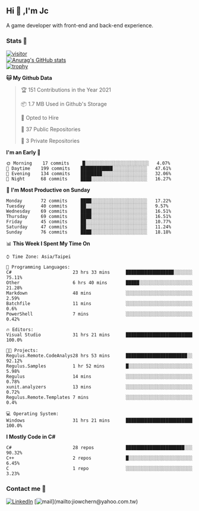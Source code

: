 ## Hi 👋 ,I'm Jc  

A game developer with front-end and back-end experience.  

### Stats  📝
[![visitor](https://visitor-badge.glitch.me/badge?page_id=jiowchern.jiowchern&style=flat-square&color=0088cc)](https://visitor-badge.glitch.me/badge?page_id=jiowchern.jiowchern&style=flat-square&color=0088cc)  
[![Anurag's GitHub stats](https://github-readme-stats.vercel.app/api?username=jiowchern&count_private=true&&show_icons=true)](https://github.com/anuraghazra/github-readme-stats)  
[![trophy](https://github-profile-trophy.vercel.app/?username=jiowchern)](https://github.com/ryo-ma/github-profile-trophy)  


<!--START_SECTION:waka-->
**🐱 My Github Data** 

> 🏆 151 Contributions in the Year 2021
 > 
> 📦 1.7 MB Used in Github's Storage 
 > 
> 💼 Opted to Hire
 > 
> 📜 37 Public Repositories 
 > 
> 🔑 3 Private Repositories  
 > 
**I'm an Early 🐤** 

```text
🌞 Morning    17 commits     █░░░░░░░░░░░░░░░░░░░░░░░░   4.07% 
🌆 Daytime    199 commits    ████████████░░░░░░░░░░░░░   47.61% 
🌃 Evening    134 commits    ████████░░░░░░░░░░░░░░░░░   32.06% 
🌙 Night      68 commits     ████░░░░░░░░░░░░░░░░░░░░░   16.27%

```
📅 **I'm Most Productive on Sunday** 

```text
Monday       72 commits     ████░░░░░░░░░░░░░░░░░░░░░   17.22% 
Tuesday      40 commits     ██░░░░░░░░░░░░░░░░░░░░░░░   9.57% 
Wednesday    69 commits     ████░░░░░░░░░░░░░░░░░░░░░   16.51% 
Thursday     69 commits     ████░░░░░░░░░░░░░░░░░░░░░   16.51% 
Friday       45 commits     ██░░░░░░░░░░░░░░░░░░░░░░░   10.77% 
Saturday     47 commits     ██░░░░░░░░░░░░░░░░░░░░░░░   11.24% 
Sunday       76 commits     ████░░░░░░░░░░░░░░░░░░░░░   18.18%

```


📊 **This Week I Spent My Time On** 

```text
⌚︎ Time Zone: Asia/Taipei

💬 Programming Languages: 
C#                       23 hrs 33 mins      ██████████████████░░░░░░░   75.11% 
Other                    6 hrs 40 mins       █████░░░░░░░░░░░░░░░░░░░░   21.28% 
Markdown                 48 mins             ░░░░░░░░░░░░░░░░░░░░░░░░░   2.59% 
Batchfile                11 mins             ░░░░░░░░░░░░░░░░░░░░░░░░░   0.6% 
PowerShell               7 mins              ░░░░░░░░░░░░░░░░░░░░░░░░░   0.42%

🔥 Editors: 
Visual Studio            31 hrs 21 mins      █████████████████████████   100.0%

🐱‍💻 Projects: 
Regulus.Remote.CodeAnalys28 hrs 53 mins      ███████████████████████░░   92.12% 
Regulus.Samples          1 hr 52 mins        █░░░░░░░░░░░░░░░░░░░░░░░░   5.98% 
Regulus                  14 mins             ░░░░░░░░░░░░░░░░░░░░░░░░░   0.78% 
xunit.analyzers          13 mins             ░░░░░░░░░░░░░░░░░░░░░░░░░   0.72% 
Regulus.Remote.Templates 7 mins              ░░░░░░░░░░░░░░░░░░░░░░░░░   0.4%

💻 Operating System: 
Windows                  31 hrs 21 mins      █████████████████████████   100.0%

```

**I Mostly Code in C#** 

```text
C#                       28 repos            ██████████████████████░░░   90.32% 
C++                      2 repos             █░░░░░░░░░░░░░░░░░░░░░░░░   6.45% 
C                        1 repo              ░░░░░░░░░░░░░░░░░░░░░░░░░   3.23%

```



<!--END_SECTION:waka-->



### Contact me 💬
[![LinkedIn](https://img.shields.io/badge/-JiowchernChen-0077B5?style==flat-square&logo=LinkedIn&logoColor=white)](https://www.linkedin.com/in/jiowchern-chen-4aaa90b7/) [![mail](https://img.shields.io/badge/-jiowchern%40yahoo.com.tw-blueviolet?style=flat-square&logo=yahoo!)](mailto:jiowchern@yahoo.com.tw)    

<!-- [![Linkedin Badge](https://img.shields.io/badge/-LinkedIn-blue?style=flat-square&logo=Linkedin&logoColor=white&link=https://www.linkedin.com/in/jiowchern-chen-4aaa90b7/)](https://www.linkedin.com/in/jiowchern-chen-4aaa90b7/) -->


<!--
**jiowchern/jiowchern** is a ✨ _special_ ✨ repository because its `README.md` (this file) appears on your GitHub profile.

Here are some ideas to get you started:

- 🔭 I’m currently working on ...
- 🌱 I’m currently learning ...
- 👯 I’m looking to collaborate on ...
- 🤔 I’m looking for help with ...
- 💬 Ask me about ...
- 📫 How to reach me: ...
- 😄 Pronouns: ...
- ⚡ Fun fact: ...
-->
